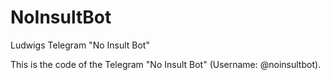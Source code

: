# NoInsultBot
Ludwigs Telegram "No Insult Bot"

This is the code of the Telegram "No Insult Bot" (Username: @noinsultbot).
